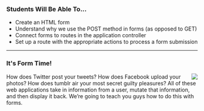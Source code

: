 

### Students Will Be Able To...
* Create an HTML form
* Understand why we use the POST method in forms (as opposed to GET)
* Connect forms to routes in the application controller 
* Set up a route with the appropriate actions to process a form submission

---
### It's Form Time!
<img align="right" src="http://rlv.zcache.com/stellar_form_ol_chap_tees-r63ee48c61dde4469a30c857783e70c85_vjfex_324.jpg">How does Twitter post your tweets? How does Facebook upload your photos? How does tumblr air your most secret guilty pleasures? All of these web applications take in information from a user, mutate that information, and then display it back. We’re going to teach you guys how to do this with forms.
